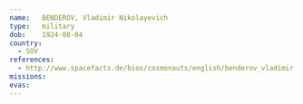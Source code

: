 ```yaml
---
name:	BENDEROV, Vladimir Nikolayevich
type:	military
dob:	1924-08-04
country:
  - SOV
references:
  - http://www.spacefacts.de/bios/cosmonauts/english/benderov_vladimir.htm
missions:
evas:
---
```

